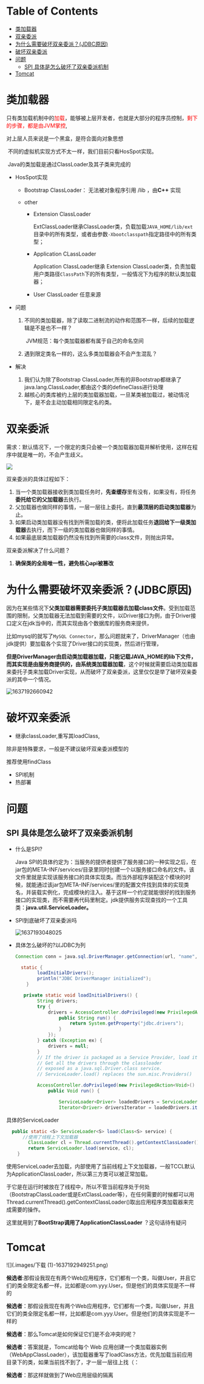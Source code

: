 # Table of Contents

* [类加载器](#类加载器)
* [双亲委派](#双亲委派)
* [为什么需要破坏双亲委派？(JDBC原因)](#为什么需要破坏双亲委派jdbc原因)
* [破坏双亲委派](#破坏双亲委派)
* [问题](#问题)
  * [SPI 具体是怎么破坏了双亲委派机制](#spi-具体是怎么破坏了双亲委派机制)
* [Tomcat](#tomcat)


# 	类加载器

​		只有类加载机制中的<font color=red>加载</font>，能够被上层开发者，也就是大部分的程序员控制，<font color=red>剩下的步骤，都是由JVM掌控</font>,

对上层人员来说是一个黑盒，是符合面向对象思想

​		不同的虚拟机实现方式不太一样，我们目前只看HosSpot实现。

​         Java的类加载是通过ClassLoader及其子类来完成的

+ HosSpot实现

  + Bootstrap ClassLoader： 无法被对象程序引用 <javaHome>/lib ，由**C++** 实现

  + other

    + Extension ClassLoader

      ExtClassLoader继承ClassLoader类，负载加载`JAVA_HOME/lib/ext`目录中的所有类型，或者由参数`-Xbootclasspath`指定路径中的所有类型；

    + Application CLassLoader

      Application  ClassLoader继承 Extension  ClassLoader类，负责加载用户类路径`ClassPath`下的所有类型，一般情况下为程序的默认类加载器；

    + User ClassLoader
      任意来源



+ 问题

  1. 不同的类加载器，除了读取二进制流的动作和范围不一样，后续的加载逻辑是不是也不一样？

     ​	JVM规范：每个类加载器都有属于自己的命名空间

  2. 遇到限定类名一样的，这么多类加载器会不会产生混乱？

+ 解决
  1. 我们认为除了Bootstrap ClassLoader,所有的非Bootstrap都继承了java.lang.ClassLoader,都由这个类的defineClass进行处理
  2. 越核心的类库被约上层的类加载器加载，一旦某类被加载过，被动情况下，是不会主动加载相同限定名的类。



# 双亲委派

需求：默认情况下，一个限定的类只会被一个类加载器加载并解析使用，这样在程序中就是唯一的，不会产生歧义。


![](.images/image-20210629153658649.png)





双亲委派的具体过程如下：

1. 当一个类加载器接收到类加载任务时，**先查缓存**里有没有，如果没有，将任务**委托给它的父加载器**去执行。
2. 父加载器也做同样的事情，一层一层往上委托，直到**最顶层的启动类加载器**为止。
3. 如果启动类加载器没有找到所需加载的类，便将此加载任务**退回给下一级类加载器**去执行，而下一级的类加载器也做同样的事情。
4. 如果最底层类加载器仍然没有找到所需要的class文件，则抛出异常。

双亲委派解决了什么问题？

1. **确保类的全局唯一性，避免核心api被篡改**



#  为什么需要破坏双亲委派？(JDBC原因)

因为在某些情况下**父类加载器需要委托子类加载器去加载class文件**。受到加载范围的限制，父类加载器无法加载到需要的文件，以Driver接口为例，由于Driver接口定义在jdk当中的，而其实现由各个数据库的服务商来提供，

比如mysql的就写了`MySQL Connector`，那么问题就来了，DriverManager（也由jdk提供）要加载各个实现了Driver接口的实现类，然后进行管理，

**但是DriverManager由启动类加载器加载，只能记载JAVA_HOME的lib下文件，而其实现是由服务商提供的，由系统类加载器加载**，这个时候就需要启动类加载器来委托子类来加载Driver实现，从而破坏了双亲委派，这里仅仅是举了破坏双亲委派的其中一个情况。

![1637192660942](.images/1637192660942.png)

# 破坏双亲委派

+ 继承classLoader,重写其loadClass,

除非是特殊要求，一般是不建议破坏双亲委派模型的

推荐使用findClass

 + SPI机制
 + 热部署


# 问题

##  SPI 具体是怎么破坏了双亲委派机制

+ 什么是SPI?

  Java SPI的具体约定为：当服务的提供者提供了服务接口的一种实现之后，在jar包的META-INF/services/目录里同时创建一个以服务接口命名的文件。该文件里就是实现该服务接口的具体实现类。而当外部程序装配这个模块的时候，就能通过该jar包META-INF/services/里的配置文件找到具体的实现类名，并装载实例化，完成模块的注入。基于这样一个约定就能很好的找到服务接口的实现类，而不需要再代码里制定。jdk提供服务实现查找的一个工具类：**java.util.ServiceLoader。**

+ SPI到底破坏了双亲委派吗

  ![1637193048025](.images/1637193048025.png)

+ 具体怎么破坏的?以JDBC为列

  ```java
  Connection conn = java.sql.DriverManager.getConnection(url, "name", "password"); 
  
    static {
          loadInitialDrivers();
          println("JDBC DriverManager initialized");
      }
  
     private static void loadInitialDrivers() {
          String drivers;
          try {
              drivers = AccessController.doPrivileged(new PrivilegedAction<String>() {
                  public String run() {
                      return System.getProperty("jdbc.drivers");
                  }
              });
          } catch (Exception ex) {
              drivers = null;
          }
          // If the driver is packaged as a Service Provider, load it.
          // Get all the drivers through the classloader
          // exposed as a java.sql.Driver.class service.
          // ServiceLoader.load() replaces the sun.misc.Providers()
  
          AccessController.doPrivileged(new PrivilegedAction<Void>() {
              public Void run() {
  
                  ServiceLoader<Driver> loadedDrivers = ServiceLoader.load(Driver.class);
                  Iterator<Driver> driversIterator = loadedDrivers.iterator();
  ```

具体的ServiceLoader

```java
  public static <S> ServiceLoader<S> load(Class<S> service) {
      //使用了线程上下文加载器
        ClassLoader cl = Thread.currentThread().getContextClassLoader();
        return ServiceLoader.load(service, cl);
    }
```

使用ServiceLoader去加载，内部使用了当前线程上下文加载器，一般TCCL默认为ApplicationClassLoader，所以第三方类可以被正常加载。

于它是在运行时被放在了线程中，所以不管当前程序处于何处（BootstrapClassLoader或是ExtClassLoader等），在任何需要的时候都可以用Thread.currentThread().getContextClassLoader()取出应用程序类加载器来完成需要的操作。


这里就用到了**BootStrap调用了ApplicationClassLoader**  ？这句话待有疑问







#  Tomcat

![](.images/下载 (1)-1637192949251.png)

**候选者**:那假设我现在有两个Web应用程序，它们都有一个类，叫做User，并且它们的类全限定名都一样，比如都是com.yyy.User。但是他们的具体实现是不一样的

**候选者**：那假设我现在有两个Web应用程序，它们都有一个类，叫做User，并且它们的类全限定名都一样，比如都是com.yyy.User。但是他们的具体实现是不一样的

**候选者**：那么Tomcat是如何保证它们是不会冲突的呢？

**候选者**：答案就是，Tomcat给每个 Web 应用创建一个类加载器实例（WebAppClassLoader），该加载器重写了loadClass方法，优先加载当前应用目录下的类，如果当前找不到了，才一层一层往上找（：

**候选者**：那这样就做到了Web应用层级的隔离